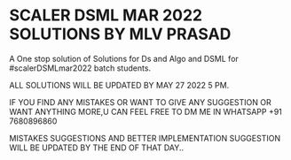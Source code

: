 # SCALER DSML MAR 2022 SOLUTIONS BY MLV PRASAD
A One stop solution of Solutions for Ds and Algo and DSML for #scalerDSMLmar2022 batch students.

ALL SOLUTIONS WILL BE UPDATED  BY  MAY 27 2022 5 PM.


IF YOU FIND ANY MISTAKES OR WANT TO GIVE ANY SUGGESTION OR WANT ANYTHING MORE,U CAN FEEL FREE TO DM ME IN WHATSAPP +91 7680896860


MISTAKES SUGGESTIONS AND BETTER IMPLEMENTATION SUGGESTION  WILL BE UPDATED BY THE END OF THAT DAY..
